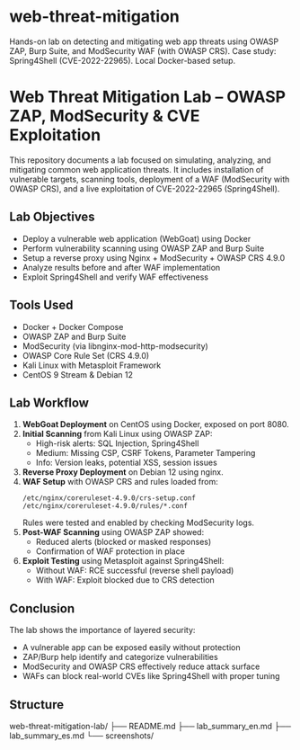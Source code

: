 # web-threat-mitigation
Hands-on lab on detecting and mitigating web app threats using OWASP ZAP, Burp Suite, and ModSecurity WAF (with OWASP CRS). Case study: Spring4Shell (CVE-2022-22965). Local Docker-based setup.

# Web Threat Mitigation Lab – OWASP ZAP, ModSecurity & CVE Exploitation

This repository documents a lab focused on simulating, analyzing, and mitigating common web application threats. It includes installation of vulnerable targets, scanning tools, deployment of a WAF (ModSecurity with OWASP CRS), and a live exploitation of CVE-2022-22965 (Spring4Shell).

## Lab Objectives

- Deploy a vulnerable web application (WebGoat) using Docker
- Perform vulnerability scanning using OWASP ZAP and Burp Suite
- Setup a reverse proxy using Nginx + ModSecurity + OWASP CRS 4.9.0
- Analyze results before and after WAF implementation
- Exploit Spring4Shell and verify WAF effectiveness

## Tools Used

- Docker + Docker Compose
- OWASP ZAP and Burp Suite
- ModSecurity (via libnginx-mod-http-modsecurity)
- OWASP Core Rule Set (CRS 4.9.0)
- Kali Linux with Metasploit Framework
- CentOS 9 Stream & Debian 12

## Lab Workflow

1. **WebGoat Deployment** on CentOS using Docker, exposed on port 8080.
2. **Initial Scanning** from Kali Linux using OWASP ZAP:
   - High-risk alerts: SQL Injection, Spring4Shell
   - Medium: Missing CSP, CSRF Tokens, Parameter Tampering
   - Info: Version leaks, potential XSS, session issues
3. **Reverse Proxy Deployment** on Debian 12 using nginx.
4. **WAF Setup** with OWASP CRS and rules loaded from:
   ```
   /etc/nginx/coreruleset-4.9.0/crs-setup.conf
   /etc/nginx/coreruleset-4.9.0/rules/*.conf
   ```
   Rules were tested and enabled by checking ModSecurity logs.
5. **Post-WAF Scanning** using OWASP ZAP showed:
   - Reduced alerts (blocked or masked responses)
   - Confirmation of WAF protection in place
6. **Exploit Testing** using Metasploit against Spring4Shell:
   - Without WAF: RCE successful (reverse shell payload)
   - With WAF: Exploit blocked due to CRS detection

## Conclusion

The lab shows the importance of layered security:
- A vulnerable app can be exposed easily without protection
- ZAP/Burp help identify and categorize vulnerabilities
- ModSecurity and OWASP CRS effectively reduce attack surface
- WAFs can block real-world CVEs like Spring4Shell with proper tuning

## Structure

web-threat-mitigation-lab/
├── README.md
├── lab_summary_en.md
├── lab_summary_es.md
└── screenshots/
